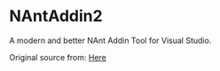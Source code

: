 NAntAddin2
==========

A modern and better NAnt Addin Tool for Visual Studio.

Original source from: [Here](http://http://sourceforge.net/projects/nantaddin/)

